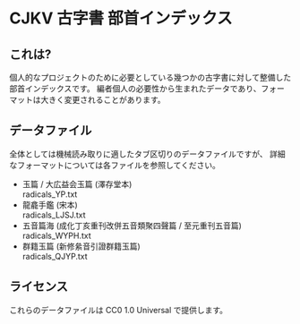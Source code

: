 # CJKV 古字書 部首インデックス

## これは?

個人的なプロジェクトのために必要としている幾つかの古字書に対して整備した部首インデックスです。
編者個人の必要性から生まれたデータであり、フォーマットは大きく変更されることがあります。

## データファイル

全体としては機械読み取りに適したタブ区切りのデータファイルですが、
詳細なフォーマットについては各ファイルを参照してください。

*	玉篇 / 大広益会玉篇 (澤存堂本)  
	radicals_YP.txt
*	龍龕手鑑 (宋本)  
	radicals_LJSJ.txt
*	五音篇海 (成化丁亥重刊改併五音類聚四聲篇 / 至元重刊五音篇)  
	radicals_WYPH.txt
*	群籍玉篇 (新修絫音引證群籍玉篇)  
	radicals_QJYP.txt

## ライセンス

これらのデータファイルは CC0 1.0 Universal で提供します。
